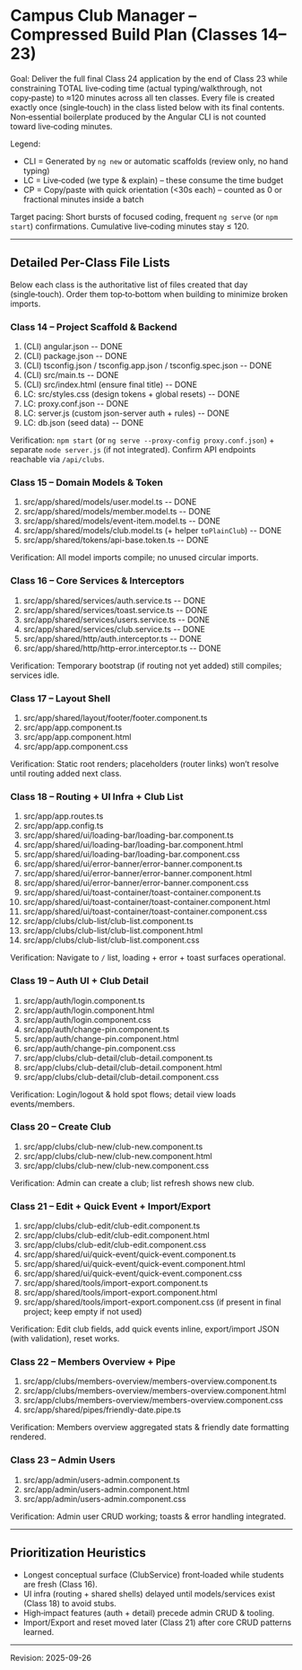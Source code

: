# Campus Club Manager – Compressed Build Plan (Classes 14–23)

Goal: Deliver the full final Class 24 application by the end of Class 23 while constraining TOTAL live‑coding time (actual typing/walkthrough, not copy‑paste) to ≈120 minutes across all ten classes. Every file is created exactly once (single‑touch) in the class listed below with its final contents. Non‑essential boilerplate produced by the Angular CLI is not counted toward live‑coding minutes.

Legend:

- CLI = Generated by `ng new` or automatic scaffolds (review only, no hand typing)
- LC = Live‑coded (we type & explain) – these consume the time budget
- CP = Copy/paste with quick orientation (<30s each) – counted as 0 or fractional minutes inside a batch

Target pacing: Short bursts of focused coding, frequent `ng serve` (or `npm start`) confirmations. Cumulative live‑coding minutes stay ≤ 120.

---

## Detailed Per-Class File Lists

Below each class is the authoritative list of files created that day (single‑touch). Order them top‑to‑bottom when building to minimize broken imports.

### Class 14 – Project Scaffold & Backend

1. (CLI) angular.json -- DONE
2. (CLI) package.json -- DONE
3. (CLI) tsconfig.json / tsconfig.app.json / tsconfig.spec.json -- DONE
4. (CLI) src/main.ts -- DONE
5. (CLI) src/index.html (ensure final title) -- DONE
6. LC: src/styles.css (design tokens + global resets) -- DONE
7. LC: proxy.conf.json -- DONE
8. LC: server.js (custom json-server auth + rules) -- DONE
9. LC: db.json (seed data) -- DONE

Verification: `npm start` (or `ng serve --proxy-config proxy.conf.json`) + separate `node server.js` (if not integrated). Confirm API endpoints reachable via `/api/clubs`.

### Class 15 – Domain Models & Token

1. src/app/shared/models/user.model.ts -- DONE
2. src/app/shared/models/member.model.ts -- DONE
3. src/app/shared/models/event-item.model.ts -- DONE
4. src/app/shared/models/club.model.ts (+ helper `toPlainClub`) -- DONE
5. src/app/shared/tokens/api-base.token.ts -- DONE

Verification: All model imports compile; no unused circular imports.

### Class 16 – Core Services & Interceptors

1. src/app/shared/services/auth.service.ts -- DONE
2. src/app/shared/services/toast.service.ts -- DONE
3. src/app/shared/services/users.service.ts -- DONE
4. src/app/shared/services/club.service.ts -- DONE
5. src/app/shared/http/auth.interceptor.ts -- DONE
6. src/app/shared/http/http-error.interceptor.ts -- DONE

Verification: Temporary bootstrap (if routing not yet added) still compiles; services idle.

### Class 17 – Layout Shell

1. src/app/shared/layout/footer/footer.component.ts
2. src/app/app.component.ts
3. src/app/app.component.html
4. src/app/app.component.css

Verification: Static root renders; placeholders (router links) won’t resolve until routing added next class.

### Class 18 – Routing + UI Infra + Club List

1. src/app/app.routes.ts
2. src/app/app.config.ts
3. src/app/shared/ui/loading-bar/loading-bar.component.ts
4. src/app/shared/ui/loading-bar/loading-bar.component.html
5. src/app/shared/ui/loading-bar/loading-bar.component.css
6. src/app/shared/ui/error-banner/error-banner.component.ts
7. src/app/shared/ui/error-banner/error-banner.component.html
8. src/app/shared/ui/error-banner/error-banner.component.css
9. src/app/shared/ui/toast-container/toast-container.component.ts
10. src/app/shared/ui/toast-container/toast-container.component.html
11. src/app/shared/ui/toast-container/toast-container.component.css
12. src/app/clubs/club-list/club-list.component.ts
13. src/app/clubs/club-list/club-list.component.html
14. src/app/clubs/club-list/club-list.component.css

Verification: Navigate to `/` list, loading + error + toast surfaces operational.

### Class 19 – Auth UI + Club Detail

1. src/app/auth/login.component.ts
2. src/app/auth/login.component.html
3. src/app/auth/login.component.css
4. src/app/auth/change-pin.component.ts
5. src/app/auth/change-pin.component.html
6. src/app/auth/change-pin.component.css
7. src/app/clubs/club-detail/club-detail.component.ts
8. src/app/clubs/club-detail/club-detail.component.html
9. src/app/clubs/club-detail/club-detail.component.css

Verification: Login/logout & hold spot flows; detail view loads events/members.

### Class 20 – Create Club

1. src/app/clubs/club-new/club-new.component.ts
2. src/app/clubs/club-new/club-new.component.html
3. src/app/clubs/club-new/club-new.component.css

Verification: Admin can create a club; list refresh shows new club.

### Class 21 – Edit + Quick Event + Import/Export

1. src/app/clubs/club-edit/club-edit.component.ts
2. src/app/clubs/club-edit/club-edit.component.html
3. src/app/clubs/club-edit/club-edit.component.css
4. src/app/shared/ui/quick-event/quick-event.component.ts
5. src/app/shared/ui/quick-event/quick-event.component.html
6. src/app/shared/ui/quick-event/quick-event.component.css
7. src/app/shared/tools/import-export.component.ts
8. src/app/shared/tools/import-export.component.html
9. src/app/shared/tools/import-export.component.css (if present in final project; keep empty if not used)

Verification: Edit club fields, add quick events inline, export/import JSON (with validation), reset works.

### Class 22 – Members Overview + Pipe

1. src/app/clubs/members-overview/members-overview.component.ts
2. src/app/clubs/members-overview/members-overview.component.html
3. src/app/clubs/members-overview/members-overview.component.css
4. src/app/shared/pipes/friendly-date.pipe.ts

Verification: Members overview aggregated stats & friendly date formatting rendered.

### Class 23 – Admin Users

1. src/app/admin/users-admin.component.ts
2. src/app/admin/users-admin.component.html
3. src/app/admin/users-admin.component.css

Verification: Admin user CRUD working; toasts & error handling integrated.

---

## Prioritization Heuristics

- Longest conceptual surface (ClubService) front‑loaded while students are fresh (Class 16).
- UI infra (routing + shared shells) delayed until models/services exist (Class 18) to avoid stubs.
- High‑impact features (auth + detail) precede admin CRUD & tooling.
- Import/Export and reset moved later (Class 21) after core CRUD patterns learned.

---

Revision: 2025-09-26
